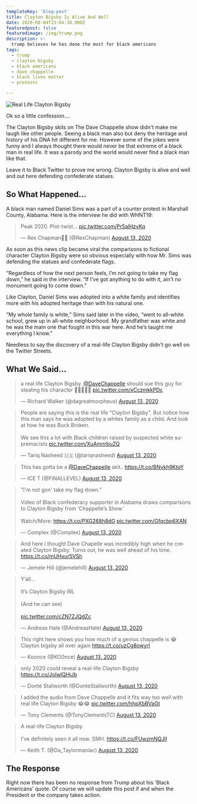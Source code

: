 ```yaml
---
templateKey: 'blog-post'
title: Clayton Bigsby Is Alive And Well
date: 2020-08-04T15:04:10.000Z
featuredpost: false
featuredimage: /img/trump.png
description: >-
  trump believes he has done the most for black americans
tags:
  - trump
  - clayton bigsby
  - black americans
  - dave chappelle
  - black lives matter
  - protests

---
```


![Real Life Clayton Bigsby](/img/trump.png)

Ok so a little confession....

The Clayton Bigsby skits on The Dave Chappelle show didn't make me laugh like other people.  Seeing a black man also but deny the heritage and history of his DNA hit different for me.  However some of the jokes were funny and I always thought there would never be that extreme of a black man in real life. It was a parody and the world would never find a black man like that.

Leave it to Black Twitter to prove me wrong.  Clayton Bigsby is alive and well and out here defending confederate statues.

## So What Happened...

A black man named Daniel Sims was a part of a counter protest in Marshall County, Alabama.  Here is the interview he did with WHNT19:

<blockquote class="twitter-tweet"><p lang="en" dir="ltr">Peak 2020. Plot-twist... <a href="https://t.co/Pr5alHzvKq">pic.twitter.com/Pr5alHzvKq</a></p>&mdash; Rex Chapman🏇🏼 (@RexChapman) <a href="https://twitter.com/RexChapman/status/1293915948722905089?ref_src=twsrc%5Etfw">August 13, 2020</a></blockquote>

As soon as this news clip became viral the comparisons to fictional character Clayton Bigsby were so obvious especially with how Mr. Sims was defending the statues and confederate flags.

“Regardless of how the next person feels, I’m not going to take my flag down,” he said in the interview. “If I’ve got anything to do with it, ain’t no monument going to come down.”

Like Clayton, Daniel Sims was adopted into a white family and identifies more with his adopted heritage than with his natural one.

“My whole family is white,” Sims said later in the video, “went to all-white school, grew up in all-white neighborhood. My grandfather was white and he was the main one that fought in this war here. And he’s taught me everything I know.”

Needless to say the discovery of a real-life Clayton Bigsby didn't go well on the Twitter Streets.

## What We Said...

<blockquote class="twitter-tweet"><p lang="en" dir="ltr">a real life Clayton Bigsby. <a href="https://twitter.com/DaveChappelle?ref_src=twsrc%5Etfw">@DaveChappelle</a> should sue this guy for stealing his character 🤣🤣🤣🤣🤣 <a href="https://t.co/xCczmkkPDc">pic.twitter.com/xCczmkkPDc</a></p>&mdash; Richard Walker (@dagreatmorpheus) <a href="https://twitter.com/dagreatmorpheus/status/1293962922574716929?ref_src=twsrc%5Etfw">August 13, 2020</a></blockquote> <script async src="https://platform.twitter.com/widgets.js" charset="utf-8"></script>

<blockquote class="twitter-tweet"><p lang="en" dir="ltr">People are saying this is the real life &quot;Clayton Bigsby&quot;. But notice how this man says he was adopted by a whites family as a child. And look at how he was Buck Broken. <br><br>We see this a lot with Black children raised by suspected white supremacists <a href="https://t.co/XuAmnrbuZQ">pic.twitter.com/XuAmnrbuZQ</a></p>&mdash; Tariq Nasheed 🇺🇸 (@tariqnasheed) <a href="https://twitter.com/tariqnasheed/status/1293942809284681728?ref_src=twsrc%5Etfw">August 13, 2020</a></blockquote> <script async src="https://platform.twitter.com/widgets.js" charset="utf-8"></script>

<blockquote class="twitter-tweet"><p lang="en" dir="ltr">This has gotta be a <a href="https://twitter.com/DaveChappelle?ref_src=twsrc%5Etfw">@DaveChappelle</a> skit.. <a href="https://t.co/BNvkh9KtoY">https://t.co/BNvkh9KtoY</a></p>&mdash; ICE T (@FINALLEVEL) <a href="https://twitter.com/FINALLEVEL/status/1293996162328879104?ref_src=twsrc%5Etfw">August 13, 2020</a></blockquote>

<blockquote class="twitter-tweet"><p lang="en" dir="ltr">&quot;I&#39;m not gon&#39; take my flag down.”<br><br>Video of Black confederacy supporter in Alabama draws comparisons to Clayton Bigsby from ‘Chappelle’s Show.’<br><br>Watch/More: <a href="https://t.co/PXG268h8dG">https://t.co/PXG268h8dG</a> <a href="https://t.co/Gfqcbp6XAN">pic.twitter.com/Gfqcbp6XAN</a></p>&mdash; Complex (@Complex) <a href="https://twitter.com/Complex/status/1293994758654898178?ref_src=twsrc%5Etfw">August 13, 2020</a></blockquote> 

<blockquote class="twitter-tweet"><p lang="en" dir="ltr">And here I thought Dave Chapelle was incredibly high when he created Clayton Bigsby. Turns out, he was well ahead of his time. <a href="https://t.co/mUHxur5VSh">https://t.co/mUHxur5VSh</a></p>&mdash; Jemele Hill (@jemelehill) <a href="https://twitter.com/jemelehill/status/1293959138670555136?ref_src=twsrc%5Etfw">August 13, 2020</a></blockquote> 

<blockquote class="twitter-tweet"><p lang="en" dir="ltr">Y’all...<br><br>It’s Clayton Bigsby IRL<br><br>(And he can see)<br><br> <a href="https://t.co/cZN7ZJQdZc">pic.twitter.com/cZN7ZJQdZc</a></p>&mdash; Andreas Hale (@AndreasHale) <a href="https://twitter.com/AndreasHale/status/1293907429206315016?ref_src=twsrc%5Etfw">August 13, 2020</a></blockquote> 


<blockquote class="twitter-tweet"><p lang="en" dir="ltr">This right here shows you how much of a genius chappelle is 😂 Clayton bigsby all over again <a href="https://t.co/uzCg8owyrl">https://t.co/uzCg8owyrl</a></p>&mdash; Koonce (@KO0nce) <a href="https://twitter.com/KO0nce/status/1293906097565204480?ref_src=twsrc%5Etfw">August 13, 2020</a></blockquote> 


<blockquote class="twitter-tweet"><p lang="en" dir="ltr">only 2020 could reveal a real-life Clayton Bigsby <a href="https://t.co/JoIwlQHiJb">https://t.co/JoIwlQHiJb</a></p>&mdash; Donté Stallworth (@DonteStallworth) <a href="https://twitter.com/DonteStallworth/status/1293916391318462464?ref_src=twsrc%5Etfw">August 13, 2020</a></blockquote> 


<blockquote class="twitter-tweet"><p lang="en" dir="ltr">I added the audio from Dave Chappelle and it fits way too well with real life Clayton Bigsby 😂😂 <a href="https://t.co/hhpXbBVaGt">pic.twitter.com/hhpXbBVaGt</a></p>&mdash; Tony Clements (@TonyClementsTC) <a href="https://twitter.com/TonyClementsTC/status/1293950987338764290?ref_src=twsrc%5Etfw">August 13, 2020</a></blockquote> 


<blockquote class="twitter-tweet"><p lang="en" dir="ltr">A real-life Clayton Bigsby.<br><br>I&#39;ve definitely seen it all now. SMH. <a href="https://t.co/FUwzmNQJIl">https://t.co/FUwzmNQJIl</a></p>&mdash; Keith T. (@Da_Taylormaniac) <a href="https://twitter.com/Da_Taylormaniac/status/1293920260253417472?ref_src=twsrc%5Etfw">August 13, 2020</a></blockquote> 



## The Response

Right now there has been no response from Trump about his 'Black Americans' quote.  Of course we will update this post if and when the President or the company takes action.